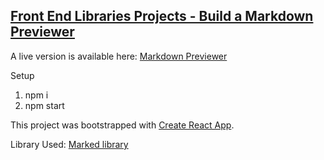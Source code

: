 ## [Front End Libraries Projects - Build a Markdown Previewer](https://learn.freecodecamp.org/front-end-libraries/front-end-libraries-projects/build-a-markdown-previewer/)

A live version is available here: [Markdown Previewer](https://mdp.surge.sh/)

Setup
1. npm i
2. npm start

This project was bootstrapped with [Create React App](https://github.com/facebookincubator/create-react-app).

Library Used: [Marked library](https://cdnjs.com/libraries/marked)
